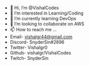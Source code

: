 - 👋 Hi, I’m @VishalCodes
- 👀 I’m interested in Learning/Coding
- 🌱 I’m currently learning DevOps
- 💞️ I’m looking to collaborate on AWS
- 📫 How to reach me ...
- Email- vishalgr44@gmail.com
- Discord- SnyderSin#2896
- Twitter- Vishalgr0
-  Github- vishalgr/VishalCodes
-  Twitch- SnyderSin
     
     

<!---
VishalCodes/VishalCodes is a ✨ special ✨ repository because its `README.md` (this file) appears on your GitHub profile.
You can click the Preview link to take a look at your changes.
--->
